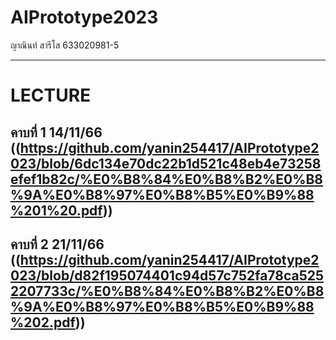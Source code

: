 # AIPrototype2023
ญาณินท์ สารีโส 633020981-5
__________________________
# LECTURE
## คาบที่ 1 14/11/66 ((https://github.com/yanin254417/AIPrototype2023/blob/6dc134e70dc22b1d521c48eb4e73258efef1b82c/%E0%B8%84%E0%B8%B2%E0%B8%9A%E0%B8%97%E0%B8%B5%E0%B9%88%201%20.pdf))

## คาบที่ 2 21/11/66 ((https://github.com/yanin254417/AIPrototype2023/blob/d82f195074401c94d57c752fa78ca5252207733c/%E0%B8%84%E0%B8%B2%E0%B8%9A%E0%B8%97%E0%B8%B5%E0%B9%88%202.pdf))
